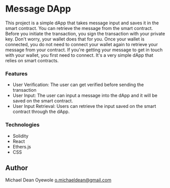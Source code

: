 # Message DApp
This project is a simple dApp that takes message input and saves it in the smart contract. You can retrieve the message from the smart contract.
Before you initiate the transaction, you sign the transaction with your private key. Don't worry, your wallet does that for you.
Once your wallet is connected, you do not need to connect your wallet again to retrieve your message from your contract.
If you're getting your message to get in touch with your wallet, you first need to connect.
It's a very simple dApp that relies on smart contracts.

### Features
* User Verification: The user can get verified before sending the transaction
* User Input: The user can input a message into the dApp and it will be saved on the smart contract. 
* User Input Retrieval: Users can retrieve the input saved on the smart contract through the dApp.

### Technologies
* Solidity
* React
* Ethers.js
* CSS

## Author
Michael Dean Oyewole
o.michaeldean@gmail.com
